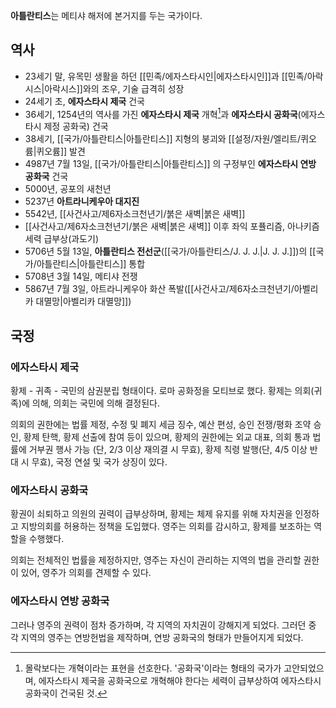 **아틀란티스**는 메티샤 해저에 본거지를 두는 국가이다.

## 역사
- 23세기 말, 유목민 생활을 하던 [[민족/에자스타시인|에자스타시인]]과 [[민족/아락시스|아락시스]]와의 조우, 기술 급격히 성장
- 24세기 초, **에자스타시 제국** 건국
- 36세기, 1254년의 역사를 가진 **에자스타시 제국** 개혁[^1]과 **에자스타시 공화국**(에자스타시 제정 공화국) 건국
- 38세기, [[국가/아틀란티스|아틀란티스]] 지형의 붕괴와 [[설정/자원/엘리트/퀴오륨|퀴오륨]] 발견
- 4987년 7월 13일, [[국가/아틀란티스|아틀란티스]] 의 구정부인 **에자스타시 연방 공화국** 건국
- 5000년, 공포의 새천년
- 5237년 **아트라니케우아 대지진**
- 5542년, [[사건사고/제6자소크천년기/붉은 새벽|붉은 새벽]]
- [[사건사고/제6자소크천년기/붉은 새벽|붉은 새벽]] 이후 좌익 포퓰리즘, 아나키즘 세력 급부상(과도기)
- 5706년 5월 13일, **아틀란티스 전선군**([[국가/아틀란티스/J. J. J.|J. J. J.]])의 [[국가/아틀란티스|아틀란티스]] 통합
- 5708년 3월 14일, 메티샤 전쟁
- 5867년 7월 3일, 아트라니케우아 화산 폭발([[사건사고/제6자소크천년기/아벨리카 대멸망|아벨리카 대멸망]])

## 국정
### 에자스타시 제국
황제 - 귀족 - 국민의 삼권분립 형태이다. 로마 공화정을 모티브로 했다. 황제는 의회(귀족)에 의해, 의회는 국민에 의해 결정된다.

의회의 권한에는 법률 제정, 수정 및 폐지 세금 징수, 예산 편성, 승인 전쟁/평화 조약 승인, 황제 탄핵, 황제 선출에 참여 등이 있으며, 황제의 권한에는 외교 대표, 의회 통과 법률에 거부권 행사 가능 (단, 2/3 이상 재의결 시 무효), 황제 칙령 발행(단, 4/5 이상 반대 시 무효), 국정 연설 및 국가 상징이 있다.

### 에자스타시 공화국
황권이 쇠퇴하고 의원의 권력이 급부상하며, 황제는 체제 유지를 위해 자치권을 인정하고 지방의회를 허용하는 정책을 도입했다. 영주는 의회를 감시하고, 황제를 보조하는 역할을 수행했다.

의회는 전체적인 법률을 제정하지만, 영주는 자신이 관리하는 지역의 법을 관리할 권한이 있어, 영주가 의회를 견제할 수 있다. 

### 에자스타시 연방 공화국
그러나 영주의 권력이 점차 증가하며, 각 지역의 자치권이 강해지게 되었다. 그러던 중 각 지역의 영주는 연방헌법을 제작하며, 연방 공화국의 형태가 만들어지게 되었다.


[^1]: 몰락보다는 개혁이라는 표현을 선호한다. '공화국'이라는 형태의 국가가 고안되었으며, 에자스타시 제국을 공화국으로 개혁해야 한다는 세력이 급부상하여 에자스타시 공화국이 건국된 것.